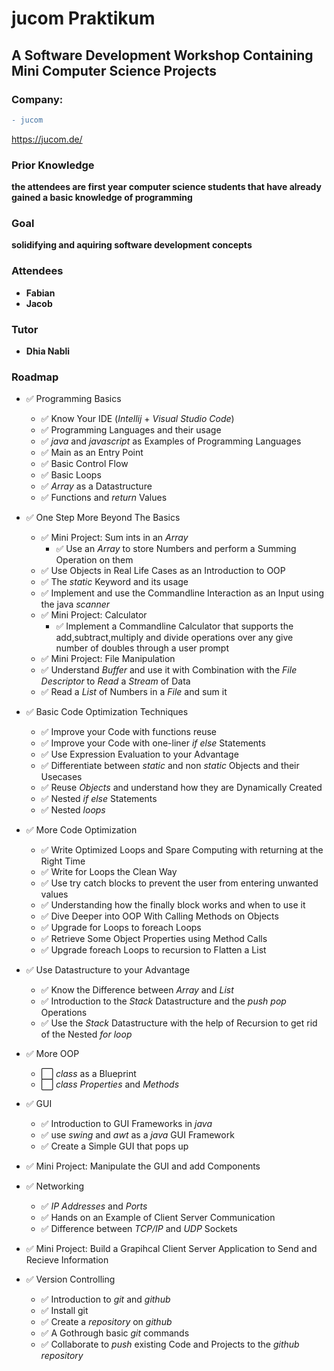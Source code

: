 

# jucom Praktikum

## A Software Development Workshop Containing Mini Computer Science Projects

### Company: 
```diff
- jucom 
```
https://jucom.de/


### Prior Knowledge
__the attendees are first year computer science students that have already gained a basic knowledge of programming__

### Goal
__solidifying and aquiring software development concepts__

### Attendees
* __Fabian__
* __Jacob__

### Tutor
* __Dhia Nabli__

### Roadmap
* ✅ Programming Basics
  * ✅ Know Your IDE (_Intellij_ + _Visual Studio Code_)
  * ✅ Programming Languages and their usage 
  * ✅ _java_ and _javascript_ as Examples of Programming Languages
  * ✅ Main as an Entry Point
  * ✅ Basic Control Flow 
  * ✅ Basic Loops
  * ✅ _Array_ as a Datastructure
  * ✅ Functions and _return_ Values

* ✅ One Step More Beyond The Basics
  * ✅ Mini Project: Sum ints in an _Array_ 
    * ✅  Use an _Array_ to store Numbers and perform a Summing Operation on them
  * ✅ Use Objects in Real Life Cases as an Introduction to OOP
  * ✅ The _static_ Keyword and its usage
  * ✅ Implement and use the Commandline Interaction as an Input using the java _scanner_
  * ✅ Mini Project: Calculator
    * ✅ Implement a Commandline Calculator that supports the add,subtract,multiply and divide operations over any give number of doubles through a user prompt
  * ✅ Mini Project: File Manipulation  
  * ✅ Understand _Buffer_ and use it with Combination with the _File Descriptor_ to _Read_ a _Stream_ of Data
  * ✅ Read a _List_ of Numbers in a _File_ and sum it
  
* ✅ Basic Code Optimization Techniques
  * ✅ Improve your Code with functions reuse
  * ✅ Improve your Code with one-liner _if else_ Statements 
  * ✅ Use Expression Evaluation to your Advantage 
  * ✅ Differentiate between _static_ and non _static_ Objects and their Usecases
  * ✅ Reuse _Objects_ and understand how they are Dynamically Created
  * ✅ Nested _if else_ Statements
  * ✅ Nested _loops_
  
* ✅ More Code Optimization
  * ✅ Write Optimized Loops and Spare Computing with returning at the Right Time
  * ✅ Write for Loops the Clean Way
  * ✅ Use try catch blocks to prevent the user from entering unwanted values
  * ✅ Understanding how the finally block works and when to use it 
  * ✅ Dive Deeper into OOP With Calling Methods on Objects
  * ✅ Upgrade for Loops to foreach Loops
  * ✅ Retrieve Some Object Properties using Method Calls
  * ✅ Upgrade foreach Loops to recursion to Flatten a List
    
* ✅ Use Datastructure to your Advantage
  * ✅ Know the Difference between _Array_ and _List_ 
  * ✅ Introduction to the _Stack_ Datastructure and the _push_ _pop_ Operations    
  * ✅ Use the _Stack_ Datastructure with the help of Recursion to get rid of the Nested _for loop_
  
* ✅ More OOP
  * ⬜️ _class_ as a Blueprint 
  * ⬜️ _class_ _Properties_ and _Methods_
  
* ✅ GUI
  * ✅ Introduction to GUI Frameworks in _java_ 
  * ✅ use _swing_ and _awt_ as a _java_ GUI Framework
  * ✅ Create a Simple GUI that pops up
* ✅ Mini Project: Manipulate the GUI and add Components

* ✅ Networking
  * ✅ _IP Addresses_ and _Ports_
  * ✅ Hands on an Example of Client Server Communication
  * ✅ Difference between _TCP/IP_ and _UDP_ Sockets
* ✅ Mini Project: Build a Grapihcal Client Server Application to Send and Recieve Information

* ✅ Version Controlling
  * ✅ Introduction to _git_ and _github_
  * ✅ Install git
  * ✅ Create a _repository_ on _github_
  * ✅ A Gothrough basic _git_ commands
  * ✅ Collaborate to _push_ existing Code and Projects to the _github_ _repository_
